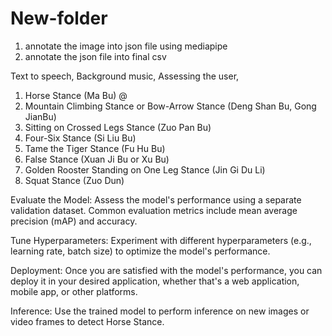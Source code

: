 # New-folder

1. annotate the image into json file using mediapipe
2. annotate the json file into final csv

 Text to speech, 
 Background music,
 Assessing the user, 


1. Horse Stance (Ma Bu) @
2. Mountain Climbing Stance or Bow-Arrow Stance (Deng Shan Bu, Gong JianBu)
3. Sitting on Crossed Legs Stance (Zuo Pan Bu)
4. Four-Six Stance (Si Liu Bu)
5. Tame the Tiger Stance (Fu Hu Bu)
6. False Stance (Xuan Ji Bu or Xu Bu)
7. Golden Rooster Standing on One Leg Stance (Jin Gi Du Li)
8. Squat Stance (Zuo Dun)


Evaluate the Model: Assess the model's performance using a separate validation dataset. Common evaluation metrics include mean average precision (mAP) and accuracy.

Tune Hyperparameters: Experiment with different hyperparameters (e.g., learning rate, batch size) to optimize the model's performance.

Deployment: Once you are satisfied with the model's performance, you can deploy it in your desired application, whether that's a web application, mobile app, or other platforms.

Inference: Use the trained model to perform inference on new images or video frames to detect Horse Stance.


 
